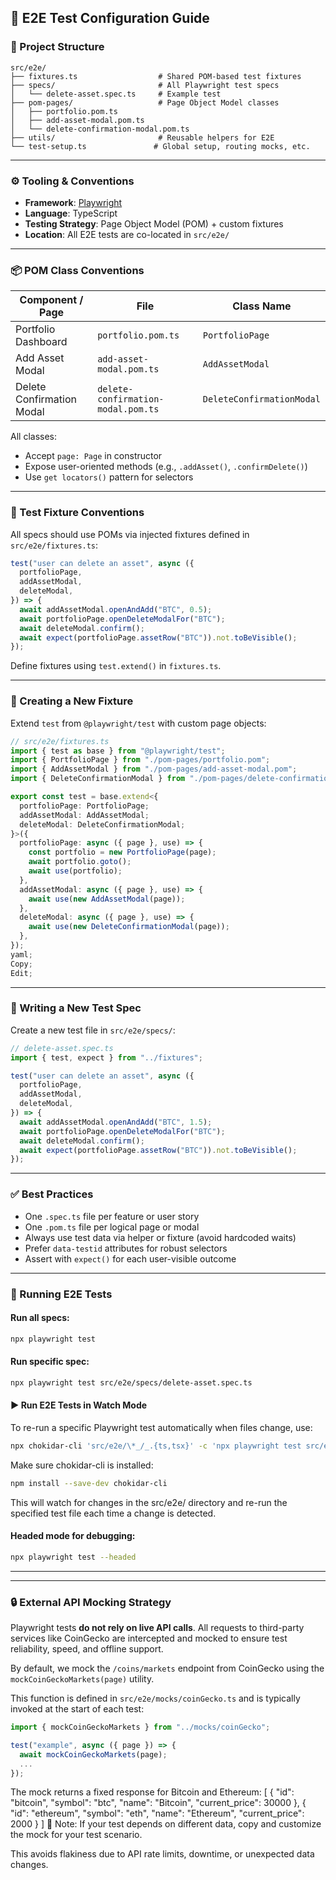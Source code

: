 ## 🧪 E2E Test Configuration Guide

### 📁 Project Structure

```
src/e2e/
├── fixtures.ts                  # Shared POM-based test fixtures
├── specs/                       # All Playwright test specs
│   └── delete-asset.spec.ts     # Example test
├── pom-pages/                   # Page Object Model classes
│   ├── portfolio.pom.ts
│   ├── add-asset-modal.pom.ts
│   └── delete-confirmation-modal.pom.ts
├── utils/                       # Reusable helpers for E2E
└── test-setup.ts               # Global setup, routing mocks, etc.
```

---

### ⚙️ Tooling & Conventions

- **Framework**: [Playwright](https://playwright.dev/)
- **Language**: TypeScript
- **Testing Strategy**: Page Object Model (POM) + custom fixtures
- **Location**: All E2E tests are co-located in `src/e2e/`

---

### 📦 POM Class Conventions

| Component / Page          | File                               | Class Name                |
| ------------------------- | ---------------------------------- | ------------------------- |
| Portfolio Dashboard       | `portfolio.pom.ts`                 | `PortfolioPage`           |
| Add Asset Modal           | `add-asset-modal.pom.ts`           | `AddAssetModal`           |
| Delete Confirmation Modal | `delete-confirmation-modal.pom.ts` | `DeleteConfirmationModal` |

All classes:

- Accept `page: Page` in constructor
- Expose user-oriented methods (e.g., `.addAsset()`, `.confirmDelete()`)
- Use `get locators()` pattern for selectors

---

### 🧪 Test Fixture Conventions

All specs should use POMs via injected fixtures defined in `src/e2e/fixtures.ts`:

```ts
test("user can delete an asset", async ({
  portfolioPage,
  addAssetModal,
  deleteModal,
}) => {
  await addAssetModal.openAndAdd("BTC", 0.5);
  await portfolioPage.openDeleteModalFor("BTC");
  await deleteModal.confirm();
  await expect(portfolioPage.assetRow("BTC")).not.toBeVisible();
});
```

Define fixtures using `test.extend()` in `fixtures.ts`.

---

### 🔧 Creating a New Fixture

Extend `test` from `@playwright/test` with custom page objects:

```ts
// src/e2e/fixtures.ts
import { test as base } from "@playwright/test";
import { PortfolioPage } from "./pom-pages/portfolio.pom";
import { AddAssetModal } from "./pom-pages/add-asset-modal.pom";
import { DeleteConfirmationModal } from "./pom-pages/delete-confirmation-modal.pom";

export const test = base.extend<{
  portfolioPage: PortfolioPage;
  addAssetModal: AddAssetModal;
  deleteModal: DeleteConfirmationModal;
}>({
  portfolioPage: async ({ page }, use) => {
    const portfolio = new PortfolioPage(page);
    await portfolio.goto();
    await use(portfolio);
  },
  addAssetModal: async ({ page }, use) => {
    await use(new AddAssetModal(page));
  },
  deleteModal: async ({ page }, use) => {
    await use(new DeleteConfirmationModal(page));
  },
});
yaml;
Copy;
Edit;
```

---

### 🧪 Writing a New Test Spec

Create a new test file in `src/e2e/specs/`:

```ts
// delete-asset.spec.ts
import { test, expect } from "../fixtures";

test("user can delete an asset", async ({
  portfolioPage,
  addAssetModal,
  deleteModal,
}) => {
  await addAssetModal.openAndAdd("BTC", 1.5);
  await portfolioPage.openDeleteModalFor("BTC");
  await deleteModal.confirm();
  await expect(portfolioPage.assetRow("BTC")).not.toBeVisible();
});
```

---

### ✅ Best Practices

- One `.spec.ts` file per feature or user story
- One `.pom.ts` file per logical page or modal
- Always use test data via helper or fixture (avoid hardcoded waits)
- Prefer `data-testid` attributes for robust selectors
- Assert with `expect()` for each user-visible outcome

---

### 🚀 Running E2E Tests

#### Run all specs:

```bash
npx playwright test
```

#### Run specific spec:

```bash
npx playwright test src/e2e/specs/delete-asset.spec.ts
```

#### ▶️ Run E2E Tests in Watch Mode

To re-run a specific Playwright test automatically when files change, use:

```bash
npx chokidar-cli 'src/e2e/\*_/_.{ts,tsx}' -c 'npx playwright test src/e2e/specs/calculate-total-value.spec.ts'
```

Make sure chokidar-cli is installed:

```bash
npm install --save-dev chokidar-cli
```

This will watch for changes in the src/e2e/ directory and re-run the specified test file each time a change is detected.

#### Headed mode for debugging:

```bash
npx playwright test --headed
```

---

---

### 🔒 External API Mocking Strategy

Playwright tests **do not rely on live API calls**. All requests to third-party services like CoinGecko are intercepted and mocked to ensure test reliability, speed, and offline support.

By default, we mock the `/coins/markets` endpoint from CoinGecko using the `mockCoinGeckoMarkets(page)` utility.

This function is defined in `src/e2e/mocks/coinGecko.ts` and is typically invoked at the start of each test:

```ts
import { mockCoinGeckoMarkets } from "../mocks/coinGecko";

test("example", async ({ page }) => {
  await mockCoinGeckoMarkets(page);
  ...
});
```

The mock returns a fixed response for Bitcoin and Ethereum:
[
{ "id": "bitcoin", "symbol": "btc", "name": "Bitcoin", "current_price": 30000 },
{ "id": "ethereum", "symbol": "eth", "name": "Ethereum", "current_price": 2000 }
]
📌 Note: If your test depends on different data, copy and customize the mock for your test scenario.

This avoids flakiness due to API rate limits, downtime, or unexpected data changes.
